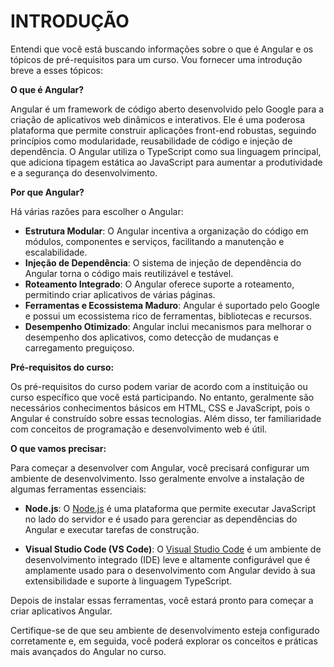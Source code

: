 # INTRODUÇÃO
Entendi que você está buscando informações sobre o que é Angular e os tópicos de pré-requisitos para um curso. Vou fornecer uma introdução breve a esses tópicos:

**O que é Angular?**

Angular é um framework de código aberto desenvolvido pelo Google para a criação de aplicativos web dinâmicos e interativos. Ele é uma poderosa plataforma que permite construir aplicações front-end robustas, seguindo princípios como modularidade, reusabilidade de código e injeção de dependência. O Angular utiliza o TypeScript como sua linguagem principal, que adiciona tipagem estática ao JavaScript para aumentar a produtividade e a segurança do desenvolvimento.

**Por que Angular?**

Há várias razões para escolher o Angular:

- **Estrutura Modular**: O Angular incentiva a organização do código em módulos, componentes e serviços, facilitando a manutenção e escalabilidade.
- **Injeção de Dependência**: O sistema de injeção de dependência do Angular torna o código mais reutilizável e testável.
- **Roteamento Integrado**: O Angular oferece suporte a roteamento, permitindo criar aplicativos de várias páginas.
- **Ferramentas e Ecossistema Maduro**: Angular é suportado pelo Google e possui um ecossistema rico de ferramentas, bibliotecas e recursos.
- **Desempenho Otimizado**: Angular inclui mecanismos para melhorar o desempenho dos aplicativos, como detecção de mudanças e carregamento preguiçoso.

**Pré-requisitos do curso:**

Os pré-requisitos do curso podem variar de acordo com a instituição ou curso específico que você está participando. No entanto, geralmente são necessários conhecimentos básicos em HTML, CSS e JavaScript, pois o Angular é construído sobre essas tecnologias. Além disso, ter familiaridade com conceitos de programação e desenvolvimento web é útil.

**O que vamos precisar:**

Para começar a desenvolver com Angular, você precisará configurar um ambiente de desenvolvimento. Isso geralmente envolve a instalação de algumas ferramentas essenciais:

- **Node.js**: O [Node.js](https://nodejs.org/en/download) é uma plataforma que permite executar JavaScript no lado do servidor e é usado para gerenciar as dependências do Angular e executar tarefas de construção.

- **Visual Studio Code (VS Code)**: O [Visual Studio Code](https://code.visualstudio.com/download) é um ambiente de desenvolvimento integrado (IDE) leve e altamente configurável que é amplamente usado para o desenvolvimento com Angular devido à sua extensibilidade e suporte à linguagem TypeScript.

Depois de instalar essas ferramentas, você estará pronto para começar a criar aplicativos Angular.

Certifique-se de que seu ambiente de desenvolvimento esteja configurado corretamente e, em seguida, você poderá explorar os conceitos e práticas mais avançados do Angular no curso.